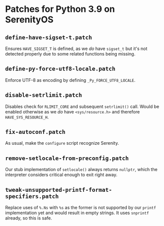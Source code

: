# Patches for Python 3.9 on SerenityOS

## `define-have-sigset-t.patch`

Ensures `HAVE_SIGSET_T` is defined, as we *do* have `sigset_t` but it's not detected properly due to some related functions being missing.

## `define-py-force-utf8-locale.patch`

Enforce UTF-8 as encoding by defining `_Py_FORCE_UTF8_LOCALE`.

## `disable-setrlimit.patch`

Disables check for `RLIMIT_CORE` and subsequent `setrlimit()` call. Would be enabled otherwise as we *do* have `<sys/resource.h>` and therefore `HAVE_SYS_RESOURCE_H`.

## `fix-autoconf.patch`

As usual, make the `configure` script recognize Serenity.

## `remove-setlocale-from-preconfig.patch`

Our stub implementation of `setlocale()` always returns `nullptr`, which the interpreter considers critical enough to exit right away.

## `tweak-unsupported-printf-format-specifiers.patch`

Replace uses of `%.Ns` with `%s` as the former is not supported by our `printf` implementation yet and would result in empty strings. It uses `snprintf` already, so this is safe.
